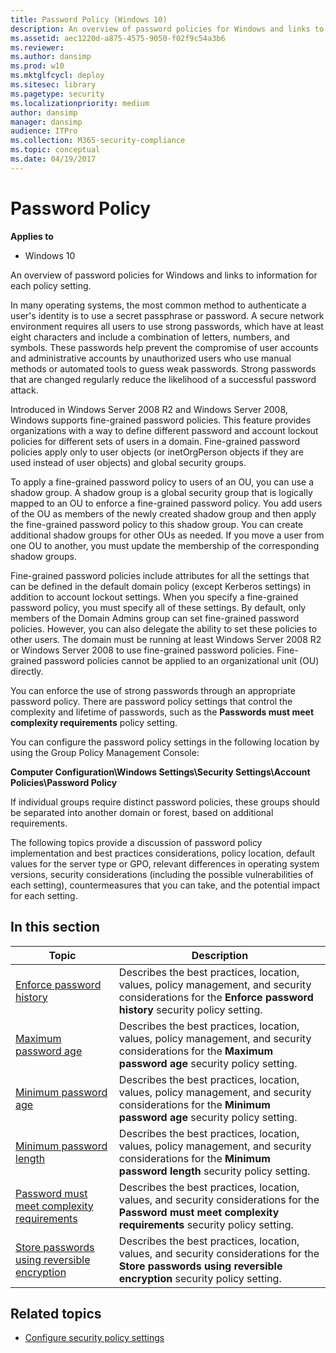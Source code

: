 ```yaml
---
title: Password Policy (Windows 10)
description: An overview of password policies for Windows and links to information for each policy setting.
ms.assetid: aec1220d-a875-4575-9050-f02f9c54a3b6
ms.reviewer:
ms.author: dansimp
ms.prod: w10
ms.mktglfcycl: deploy
ms.sitesec: library
ms.pagetype: security
ms.localizationpriority: medium
author: dansimp
manager: dansimp
audience: ITPro
ms.collection: M365-security-compliance
ms.topic: conceptual
ms.date: 04/19/2017
---
```


# Password Policy

**Applies to**
-   Windows 10

An overview of password policies for Windows and links to information for each policy setting.

In many operating systems, the most common method to authenticate a user's identity is to use a secret passphrase or password. A secure network environment requires all users to use strong passwords, which have at least eight characters and include a combination of letters, numbers, and symbols. These passwords help prevent the compromise of user accounts and administrative accounts by unauthorized users who use manual methods or automated tools to guess weak passwords. Strong passwords that are changed regularly reduce the likelihood of a successful password attack.

Introduced in Windows Server 2008 R2 and Windows Server 2008, Windows supports fine-grained password policies. This feature provides organizations with a way to define different password and account lockout policies for different sets of users in a domain. Fine-grained password policies apply only to user objects (or inetOrgPerson objects if they are used instead of user objects) and global security groups.

To apply a fine-grained password policy to users of an OU, you can use a shadow group. A shadow group is a global security group that is logically mapped to an OU to enforce a fine-grained password policy. You add users of the OU as members of the newly created shadow group and then apply the fine-grained password policy to this shadow group. You can create additional shadow groups for other OUs as needed. If you move a user from one OU to another, you must update the membership of the corresponding shadow groups.

Fine-grained password policies include attributes for all the settings that can be defined in the default domain policy (except Kerberos settings) in addition to account lockout settings. When you specify a fine-grained password policy, you must specify all of these settings. By default, only members of the Domain Admins group can set fine-grained password policies. However, you can also delegate the ability to set these policies to other users. The domain must be running at least Windows Server 2008 R2 or Windows Server 2008 to use fine-grained password policies. Fine-grained password policies cannot be applied to an organizational unit (OU) directly.

You can enforce the use of strong passwords through an appropriate password policy. There are password policy settings that control the complexity and lifetime of passwords, such as the **Passwords must meet complexity requirements** policy setting.

You can configure the password policy settings in the following location by using the Group Policy Management Console:

**Computer Configuration\\Windows Settings\\Security Settings\\Account Policies\\Password Policy**

If individual groups require distinct password policies, these groups should be separated into another domain or forest, based on additional requirements.

The following topics provide a discussion of password policy implementation and best practices considerations, policy location, default values for the server type or GPO, relevant differences in operating system versions, security considerations (including the possible vulnerabilities of each setting), countermeasures that you can take, and the potential impact for each setting.

## In this section

| Topic | Description |
| - | - |
| [Enforce password history](enforce-password-history.md)| Describes the best practices, location, values, policy management, and security considerations for the **Enforce password history** security policy setting.|
| [Maximum password age](maximum-password-age.md) | Describes the best practices, location, values, policy management, and security considerations for the **Maximum password age** security policy setting.|
| [Minimum password age](minimum-password-age.md) | Describes the best practices, location, values, policy management, and security considerations for the **Minimum password age** security policy setting.|
| [Minimum password length](minimum-password-length.md) | Describes the best practices, location, values, policy management, and security considerations for the **Minimum password length** security policy setting.|
| [Password must meet complexity requirements](password-must-meet-complexity-requirements.md) | Describes the best practices, location, values, and security considerations for the **Password must meet complexity requirements** security policy setting.|
| [Store passwords using reversible encryption](store-passwords-using-reversible-encryption.md) | Describes the best practices, location, values, and security considerations for the **Store passwords using reversible encryption** security policy setting.|

## Related topics

- [Configure security policy settings](how-to-configure-security-policy-settings.md)


